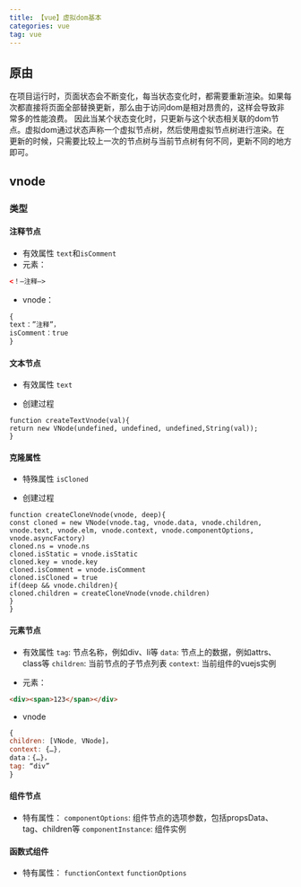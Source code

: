 ```yaml
---
title: 【vue】虚拟dom基本
categories: vue
tag: vue
---
```


## 原由
在项目运行时，页面状态会不断变化，每当状态变化时，都需要重新渲染。如果每次都直接将页面全部替换更新，那么由于访问dom是相对昂贵的，这样会导致非常多的性能浪费。
因此当某个状态变化时，只更新与这个状态相关联的dom节点。虚拟dom通过状态声称一个虚拟节点树，然后使用虚拟节点树进行渲染。在更新的时候，只需要比较上一次的节点树与当前节点树有何不同，更新不同的地方即可。
## vnode
### 类型
#### 注释节点

- 有效属性
`text`和`isComment`
- 元素：
``` html
<！—注释—>
```
- vnode：
```js
{
text：”注释”，
isComment：true
}
```

#### 文本节点
- 有效属性
`text`

- 创建过程
``` is
function createTextVnode(val){
return new VNode(undefined, undefined, undefined,String(val));
}
```

#### 克隆属性
- 特殊属性
`isCloned`

- 创建过程
``` is
function createCloneVnode(vnode, deep){
const cloned = new VNode(vnode.tag, vnode.data, vnode.children, vnode.text, vnode.elm, vnode.context, vnode.componentOptions, vnode.asyncFactory)
cloned.ns = vnode.ns
cloned.isStatic = vnode.isStatic
cloned.key = vnode.key
cloned.isComment = vnode.isComment
cloned.isCloned = true
if(deep && vnode.children){
cloned.children = createCloneVnode(vnode.children)
}
}
```

#### 元素节点
- 有效属性
`tag`: 节点名称，例如div、li等
`data`: 节点上的数据，例如attrs、class等
`children`: 当前节点的子节点列表
`context`: 当前组件的vuejs实例

- 元素：
```html
<div><span>123</span></div>
```

- vnode

``` js
{
children: [VNode, VNode]，
context: {…},
data：{…}，
tag: “div”
}
```

#### 组件节点

- 特有属性：
`componentOptions`: 组件节点的选项参数，包括propsData、tag、children等
`componentInstance`: 组件实例

#### 函数式组件
- 特有属性：
`functionContext`
`functionOptions`
